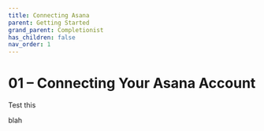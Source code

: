 ```yaml
---
title: Connecting Asana
parent: Getting Started
grand_parent: Completionist
has_children: false
nav_order: 1
---
```


# 01 – Connecting Your Asana Account

Test this


blah

